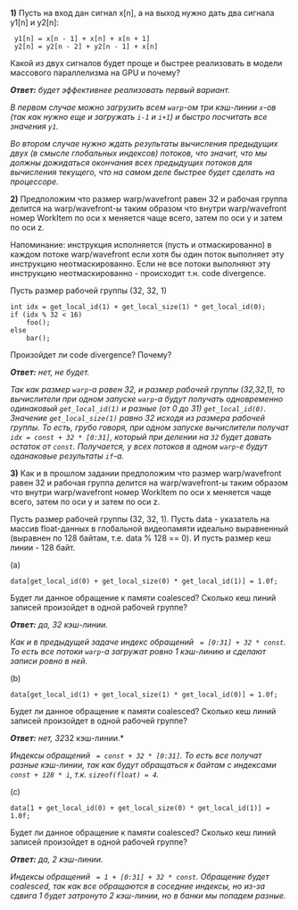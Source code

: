 **1)** Пусть на вход дан сигнал x[n], а на выход нужно дать два сигнала y1[n] и y2[n]:

```
 y1[n] = x[n - 1] + x[n] + x[n + 1]
 y2[n] = y2[n - 2] + y2[n - 1] + x[n]
```

Какой из двух сигналов будет проще и быстрее реализовать в модели массового параллелизма на GPU и почему?

***Ответ:** будет эффективнее реализовать первый вариант.*

*В первом случае можно загрузить всем `warp`-ом три кэш-линии `x`-ов (так как нужно еще и загружать `i-1` и `i+1`) и быстро посчитать все значения `y1`.*

*Во втором случае нужно ждать результаты вычисления предыдущих двух (в смысле глобальных индексов) потоков, что значит, что мы должны дожидаться окончания *всех* предыдущих потоков для вычисления текущего, что на самом деле быстрее будет сделать на процессоре.*

**2)** Предположим что размер warp/wavefront равен 32 и рабочая группа делится
на warp/wavefront-ы таким образом что внутри warp/wavefront
номер WorkItem по оси x меняется чаще всего, затем по оси y и затем по оси z.

Напоминание: инструкция исполняется (пусть и отмаскированно) в каждом потоке warp/wavefront если хотя бы один поток выполняет эту инструкцию неотмаскированно. Если не все потоки выполняют эту инструкцию неотмаскированно - происходит т.н. code divergence.

Пусть размер рабочей группы (32, 32, 1)

```
int idx = get_local_id(1) + get_local_size(1) * get_local_id(0);
if (idx % 32 < 16)
    foo();
else
    bar();
```

Произойдет ли code divergence? Почему?

***Ответ:** нет, не будет.*

*Так как размер `warp`-а равен 32, и размер рабочей группы (32,32,1), то вычислители при одном запуске `warp`-а будут получать одновременно одинаковый `get_local_id(1)` и разные (от 0 до 31) `get_local_id(0)`. Значение `get_local_size(1)` равно 32 исходя из размера рабочей группы. То есть, грубо говоря, при одном запуске вычислители получат `idx = const + 32 * [0:31]`, который при делении на `32` будет давать остаток от `const`. Получается, у всех потоков в одном `warp`-е будут оданаковые результаты `if`-а.*

**3)** Как и в прошлом задании предположим что размер warp/wavefront равен 32 и рабочая группа делится
на warp/wavefront-ы таким образом что внутри warp/wavefront
номер WorkItem по оси x меняется чаще всего, затем по оси y и затем по оси z.

Пусть размер рабочей группы (32, 32, 1).
Пусть data - указатель на массив float-данных в глобальной видеопамяти идеально выравненный (выравнен по 128 байтам, т.е. data % 128 == 0). И пусть размер кеш линии - 128 байт.

(a)
```
data[get_local_id(0) + get_local_size(0) * get_local_id(1)] = 1.0f;
```

Будет ли данное обращение к памяти coalesced? Сколько кеш линий записей произойдет в одной рабочей группе?

***Ответ:** да, 32 кэш-линии.*

*Как и в предыдущей задаче индекс обращений ` = [0:31] + 32 * const`. То есть все потоки `warp`-а загружат ровно 1 кэш-линию и сделают записи ровно в ней.*

(b)
```
data[get_local_id(1) + get_local_size(1) * get_local_id(0)] = 1.0f;
```

Будет ли данное обращение к памяти coalesced? Сколько кеш линий записей произойдет в одной рабочей группе?

***Ответ:** нет, 32*32 кэш-линии.* 

*Индексы обращений ` = const + 32 * [0:31]`. То есть все получат разные кэш-линии, так как будут обращаться к байтам с индексами `const + 128 * i`, т.к. `sizeof(float) = 4`.*

(c)
```
data[1 + get_local_id(0) + get_local_size(0) * get_local_id(1)] = 1.0f;
```

Будет ли данное обращение к памяти coalesced? Сколько кеш линий записей произойдет в одной рабочей группе?

***Ответ:** да, 2 кэш-линии.*

*Индексы обращений ` = 1 + [0:31] + 32 * const`. Обращение будет coalesced, так как все обращаются в соседние индексы, но из-за сдвига 1 будет затронуто 2 кэш-линии, но в банки мы попадем разные.*
